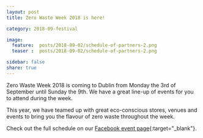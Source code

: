 ```yaml
---
layout: post
title: Zero Waste Week 2018 is here!

category: 2018-09-festival

image:
  feature:  posts/2018-09-02/schedule-of-partners-2.png
  teaser :  posts/2018-09-02/schedule-of-partners-2.png

sidebar: false
share: true
---
```


Zero Waste Week 2018 is coming to Dublin from Monday the 3rd of September until Sunday the 9th. We have a great line-up of events for you to attend during the week. 

This year, we have teamed up with great eco-conscious stores, venues and events to bring you the flavour of zero waste throughout the week. 

Check out the full schedule on our [Facebook event page](https://www.facebook.com/pg/ZeroWasteFestivalIreland/events/){:target="_blank"}.


